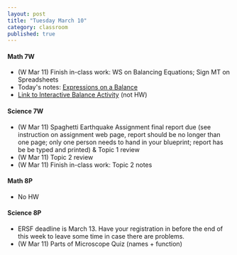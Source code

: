 ```yaml
---
layout: post
title: "Tuesday March 10"
category: classroom
published: true
---
```

#### Math 7W
* (W Mar 11) Finish in-class work: WS on Balancing Equations; Sign MT on Spreadsheets
* Today's notes: <a href="https://www.dropbox.com/s/ba7ef4fhyel8ovx/Expressions%20on%20a%20Balance.pdf?dl=0">Expressions on a Balance</a>
* <a href="http://www.mathplayground.com/AlgebraEquations.html">Link to Interactive Balance Activity</a> (not HW)

#### Science 7W
* (W Mar 11) Spaghetti Earthquake Assignment final report due (see instruction on assignment web page, report should be no longer than one page; only one person needs to hand in your blueprint; report has be be typed and printed) & Topic 1 review
* (W Mar 11) Topic 2 review
* (W Mar 11) Finish in-class work: Topic 2 notes 

#### Math 8P
* No HW

#### Science 8P
* ERSF deadline is March 13. Have your registration in before the end of this week to leave some time in case there are problems.
* (W Mar 11) Parts of Microscope Quiz (names + function)
